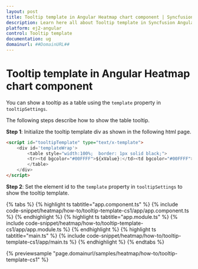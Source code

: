 ```yaml
---
layout: post
title: Tooltip template in Angular Heatmap chart component | Syncfusion
description: Learn here all about Tooltip template in Syncfusion Angular Heatmap chart component of Syncfusion Essential JS 2 and more.
platform: ej2-angular
control: Tooltip template 
documentation: ug
domainurl: ##DomainURL##
---
```


# Tooltip template in Angular Heatmap chart component

You can show a tooltip as a table using the `template` property in `tooltipSettings`.

The following steps describe how to show the table tooltip.

**Step 1**: Initialize the tooltip template div as shown in the following html page.

```html
<script id="tooltipTemplate" type="text/x-template">
    <div id='templateWrap'>
        <table style="width:100%;  border: 1px solid black;">
        <tr><td bgcolor="#00FFFF">${xValue}:</td><td bgcolor="#00FFFF">${yValue}</td><td bgcolor="#00FFFF">${value}</td></tr>
        </table>
    </div>
</script>

```

**Step 2**: Set the element id to the `template` property in `tooltipSettings` to show the tooltip template.

{% tabs %}
{% highlight ts tabtitle="app.component.ts" %}
{% include code-snippet/heatmap/how-to/tooltip-template-cs1/app/app.component.ts %}
{% endhighlight %}
{% highlight ts tabtitle="app.module.ts" %}
{% include code-snippet/heatmap/how-to/tooltip-template-cs1/app/app.module.ts %}
{% endhighlight %}
{% highlight ts tabtitle="main.ts" %}
{% include code-snippet/heatmap/how-to/tooltip-template-cs1/app/main.ts %}
{% endhighlight %}
{% endtabs %}
  
{% previewsample "page.domainurl/samples/heatmap/how-to/tooltip-template-cs1" %}
